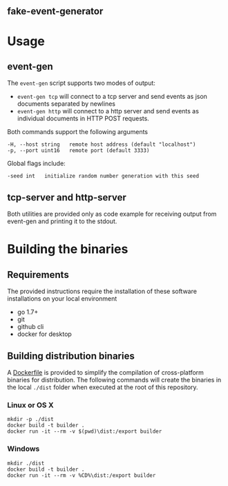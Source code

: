 fake-event-generator
------------------------

# Usage

## event-gen

The `event-gen` script supports two modes of output:

- `event-gen tcp` will connect to a tcp server and send events as json documents separated by newlines
- `event-gen http` will connect to a http server and send events as individual documents in HTTP POST requests.

Both commands support the following arguments

	-H, --host string   remote host address (default "localhost")
	-p, --port uint16   remote port (default 3333)

Global flags include:

	-seed int	initialize random number generation with this seed


## tcp-server and http-server

Both utilities are provided only as code example for receiving output from event-gen and printing it to the stdout.

# Building the binaries

## Requirements

The provided instructions require the installation of these software installations on your local environment

- go 1.7+
- git
- github cli
- docker for desktop


## Building distribution binaries

A [Dockerfile](./Dockerfile) is provided to simplify the compilation of cross-platform binaries for distribution. The
following commands will create the binaries in the local `./dist` folder when executed at the root of this repository.

### Linux or OS X

```shell
mkdir -p ./dist
docker build -t builder .
docker run -it --rm -v $(pwd)\dist:/export builder
```

### Windows

```shell
mkdir ./dist
docker build -t builder .
docker run -it --rm -v %CD%\dist:/export builder
```
